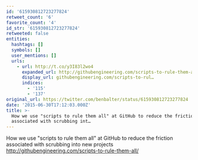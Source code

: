 ```yaml
---
id: '615930812723277824'
retweet_count: '6'
favorite_count: '4'
id_str: '615930812723277824'
retweeted: false
entities:
  hashtags: []
  symbols: []
  user_mentions: []
  urls:
    - url: http://t.co/y3I83l2wo4
      expanded_url: http://githubengineering.com/scripts-to-rule-them-all/
      display_url: githubengineering.com/scripts-to-rul…
      indices:
        - '115'
        - '137'
original_url: https://twitter.com/benbalter/status/615930812723277824
date: '2015-06-30T17:12:03.000Z'
title: >-
  How we use "scripts to rule them all" at GitHub to reduce the friction
  associated with scrubbing int…
---
```


How we use "scripts to rule them all" at GitHub to reduce the friction associated with scrubbing into new projects http://githubengineering.com/scripts-to-rule-them-all/